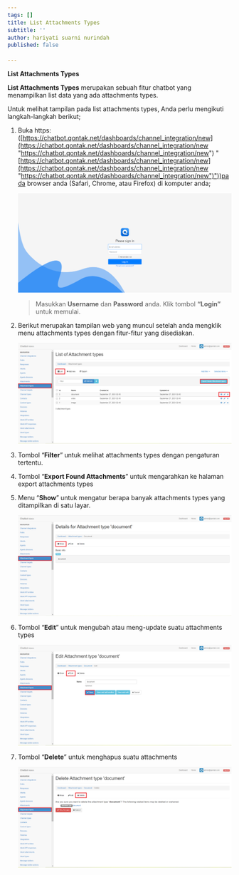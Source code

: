 ```yaml
---
tags: []
title: List Attachments Types
subtitle: ''
author: hariyati suarni nurindah
published: false

---
```

**List Attachments Types**

**List Attachments Types** merupakan sebuah fitur chatbot yang menampilkan list data yang ada attachments types.

Untuk melihat tampilan pada list attachments types, Anda perlu mengikuti langkah-langkah berikut;

1. Buka https: ([https://chatbot.qontak.net/dashboards/channel_integration/new](https://chatbot.qontak.net/dashboards/channel_integration/new "https://chatbot.qontak.net/dashboards/channel_integration/new") "[https://chatbot.qontak.net/dashboards/channel_integration/new](https://chatbot.qontak.net/dashboards/channel_integration/new "https://chatbot.qontak.net/dashboards/channel_integration/new")"))pada browser anda (Safari, Chrome, atau Firefox) di komputer anda;

   ![](/uploads/channell.PNG)

   > Masukkan **Username** dan **Password** anda. Klik tombol **“Login”** untuk memulai.
2. Berikut merupakan tampilan web yang muncul setelah anda mengklik menu attachments types dengan fitur-fitur yang disediakan.

   ![](/uploads/attachments-types-update1.PNG)
3. Tombol “**Filter**” untuk melihat attachments types dengan pengaturan tertentu.
4. Tombol “**Export Found Attachments**” untuk mengarahkan ke halaman export attachments types
5. Menu “**Show**” untuk mengatur berapa banyak attachments types yang ditampilkan di satu layar.

   ![](/uploads/attachments-types-update2.PNG)
6. Tombol “**Edit**” untuk mengubah atau meng-update suatu attachments types

   ![](/uploads/attachments-types-update3.PNG)
7. Tombol “**Delete**” untuk menghapus suatu attachments

   ![](/uploads/attachments-types-update4.PNG)